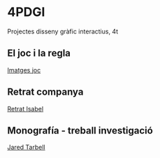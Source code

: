 # 4PDGI
Projectes disseny gràfic interactius, 4t
## El joc i la regla
[Imatges joc](joc_26_09_2019.zip)
## Retrat companya
[Retrat Isabel](retrat.pde)
## Monografía - treball investigació
[Jared Tarbell](jared_tarbell.pdf)
